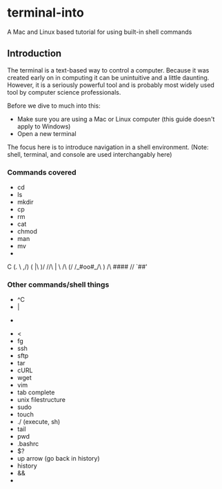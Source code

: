 terminal-into
=============

A Mac and Linux based tutorial for using built-in shell commands

## Introduction

The terminal is a text-based way to control a computer. Because it was created early on in computing it can be unintuitive and a little daunting. However, it is a seriously powerful tool and is probably most widely used tool by computer science professionals. 

Before we dive to much into this:
* Make sure you are using a Mac or Linux computer (this guide doesn't apply to Windows)
* Open a new terminal

The focus here is to introduce navigation in a shell environment. (Note: shell, terminal, and console are used interchangably here)

### Commands covered
* cd
* ls
* mkdir
* cp
* rm
* cat
* chmod
* man
* mv
* 

C
 (\.   \      ,/)
  \(   |\     )/
  //\  | \   /\\
 (/ /\_#oo#_/\ \)
  \/\  ####  /\/
       `##'


 
### Other commands/shell things
* ^C
* | 
* > 
* < 
* fg 
* ssh 
* sftp 
* tar
* cURL
* wget
* vim
* tab complete
* unix filestructure
* sudo
* touch
* ./ (execute, sh)
* tail
* pwd
* .bashrc
* $?
* up arrow (go back in history)
* history
* &&
* 
